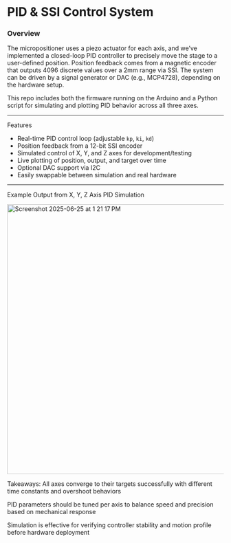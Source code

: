 # PID & SSI Control System

### Overview

The micropositioner uses a piezo actuator for each axis, and we’ve implemented a closed-loop PID controller to precisely move the stage to a user-defined position. Position feedback comes from a magnetic encoder that outputs 4096 discrete values over a 2mm range via SSI. The system can be driven by a signal generator or DAC (e.g., MCP4728), depending on the hardware setup.

This repo includes both the firmware running on the Arduino and a Python script for simulating and plotting PID behavior across all three axes.

---

Features

- Real-time PID control loop (adjustable `kp`, `ki`, `kd`)
- Position feedback from a 12-bit SSI encoder
- Simulated control of X, Y, and Z axes for development/testing
- Live plotting of position, output, and target over time
- Optional DAC support via I2C
- Easily swappable between simulation and real hardware

---
Example Output from X, Y, Z Axis PID Simulation

<img width="628" alt="Screenshot 2025-06-25 at 1 21 17 PM" src="https://github.com/user-attachments/assets/a0e63676-9949-4ae6-bea6-57353fb44f82" />

Takeaways:
All axes converge to their targets successfully with different time constants and overshoot behaviors

PID parameters should be tuned per axis to balance speed and precision based on mechanical response

Simulation is effective for verifying controller stability and motion profile before hardware deployment
